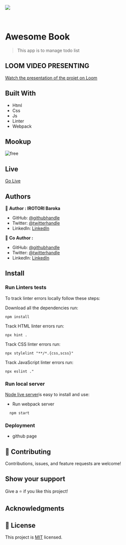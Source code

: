 ![](https://img.shields.io/badge/Microverse-blueviolet)


<br />

# Awesome Book

> This app is to manage todo list

## LOOM VIDEO PRESENTING
[Watch the presentation of the projet on Loom](#)

## Built With

- Html
- Css
- Js
- Linter
- Webpack

## Mookup
![free](#)

## Live

[Go Live](https://baroka-wp.github.io/toDoProject/)

## Authors

👤 **Author : IROTORI Baroka**

- GitHub: [@githubhandle](https://github.com/Baroka-wp)
- Twitter: [@twitterhandle](https://twitter.com/IrotoriB)
- LinkedIn: [LinkedIn](www.linkedin.com/in/baroka)

👥 **Co Author :**

- GitHub: [@githubhandle](#)
- Twitter: [@twitterhandle](#)
- LinkedIn: [LinkedIn](#)

## Install

### Run Linters tests
To track linter errors locally follow these steps:  

Download all the dependencies run:
```
npm install
```
Track HTML linter errors run:
```
npx hint .
```
Track CSS linter errors run:
```
npx stylelint "**/*.{css,scss}"
```
Track JavaScript linter errors run:
```
npx eslint ."
```
### Run local server
[Node live server](#)is easy to install and use:

- Run webpack server
```
  npm start
```

### Deployment
- github page

## 🤝 Contributing

Contributions, issues, and feature requests are welcome!

## Show your support

Give a ⭐️ if you like this project!

## Acknowledgments


## 📝 License

This project is [MIT](./MIT.md) licensed.
